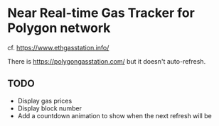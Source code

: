 # Near Real-time Gas Tracker for Polygon network

cf. https://www.ethgasstation.info/

There is https://polygongasstation.com/ but it doesn't auto-refresh.

## TODO

* Display gas prices
* Display block number
* Add a countdown animation to show when the next refresh will be

